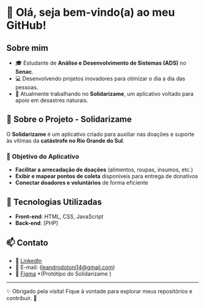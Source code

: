 # 👋 Olá, seja bem-vindo(a) ao meu GitHub!

## Sobre mim

- 🎓 Estudante de **Análise e Desenvolvimento de Sistemas (ADS)** no **Senac**.
- 💻 Desenvolvendo projetos inovadores para otimizar o dia a dia das pessoas.
- 🚀 Atualmente trabalhando no **Solidarizame**, um aplicativo voltado para apoio em desastres naturais.

## 📌 Sobre o Projeto - **Solidarizame**

O **Solidarizame** é um aplicativo criado para auxiliar nas doações e suporte às vítimas da **catástrofe no Rio Grande do Sul**.

### 🔹 Objetivo do Aplicativo
- **Facilitar a arrecadação de doações** (alimentos, roupas, insumos, etc.)
- **Exibir e mapear pontos de coleta** disponíveis para entrega de donativos
- **Conectar doadores e voluntários** de forma eficiente

## 📂 Tecnologias Utilizadas
- **Front-end**: HTML, CSS, JavaScript
- **Back-end**: [PHP]


## 📫 Contato

- 💼 [LinkedIn](https://www.linkedin.com/in/leandrooliveiradias/)
- 📧 E-mail: (leandrodotoni14@gmail.com)
- 🎨 [Figma](https://www.figma.com/design/bt4tekL4IV8IxTO4vzn3qZ/Solidariza?node-id=0-1&t=PL7eXyXwmUnJakE0-0) *(Protótipo do Solidarizame )

---
✨ Obrigado pela visita! Fique à vontade para explorar meus repositórios e contribuir. 🚀

